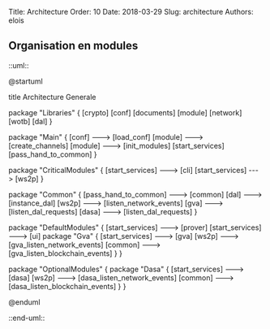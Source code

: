 Title: Architecture
Order: 10
Date: 2018-03-29
Slug: architecture
Authors: elois

## Organisation en modules

::uml::

@startuml

title Architecture Generale

package "Libraries" {
    [crypto]
    [conf]
    [documents]
    [module]
    [network]
    [wotb]
    [dal]
}

package "Main" {
    [conf] ---> [load_conf]
    [module] ---> [create_channels]
    [module] ---> [init_modules]
    [start_services]
    [pass_hand_to_common]
}

package "CriticalModules" {
  [start_services] ---> [cli]
  [start_services] ---> [ws2p]
}

package "Common" {
    [pass_hand_to_common] ---> [common]
    [dal] ---> [instance_dal]
    [ws2p] ---> [listen_network_events]
    [gva] ---> [listen_dal_requests]
    [dasa] ---> [listen_dal_requests]
}

package "DefaultModules" {
  [start_services] ---> [prover]
  [start_services] ---> [ui]
  package "Gva" {
        [start_services] ---> [gva]
        [ws2p] ---> [gva_listen_network_events]
        [common] ---> [gva_listen_blockchain_events]
    }
}

package "OptionalModules" {
    package "Dasa" {
        [start_services] ---> [dasa]
        [ws2p] ---> [dasa_listen_network_events]
        [common] ---> [dasa_listen_blockchain_events]
    }
}

@enduml

::end-uml::
